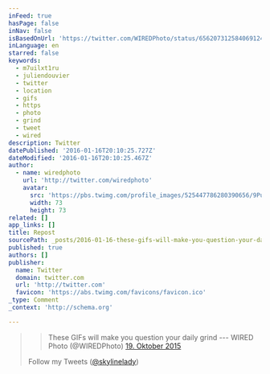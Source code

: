 ```yaml
---
inFeed: true
hasPage: false
inNav: false
isBasedOnUrl: 'https://twitter.com/WIREDPhoto/status/656207312584069124'
inLanguage: en
starred: false
keywords:
  - m7uilxt1ru
  - juliendouvier
  - twitter
  - location
  - gifs
  - https
  - photo
  - grind
  - tweet
  - wired
description: Twitter
datePublished: '2016-01-16T20:10:25.727Z'
dateModified: '2016-01-16T20:10:25.467Z'
author:
  - name: wiredphoto
    url: 'http://twitter.com/wiredphoto'
    avatar:
      src: 'https://pbs.twimg.com/profile_images/525447786280390656/9PuIeue1_bigger.jpeg'
      width: 73
      height: 73
related: []
app_links: []
title: Repost
sourcePath: _posts/2016-01-16-these-gifs-will-make-you-question-your-daily-grind-httpwr.md
published: true
authors: []
publisher:
  name: Twitter
  domain: twitter.com
  url: 'http://twitter.com'
  favicon: 'https://abs.twimg.com/favicons/favicon.ico'
_type: Comment
_context: 'http://schema.org'

---
```

> > These GIFs will make you question your daily grind --- WIRED Photo (@WIREDPhoto) [19\. Oktober 2015][0]
> 
> Follow my  Tweets ([@skylinelady][1])

> 



[0]: https://twitter.com/WIREDPhoto/status/656207312584069124
[1]: https://twitter.com/skylinelady